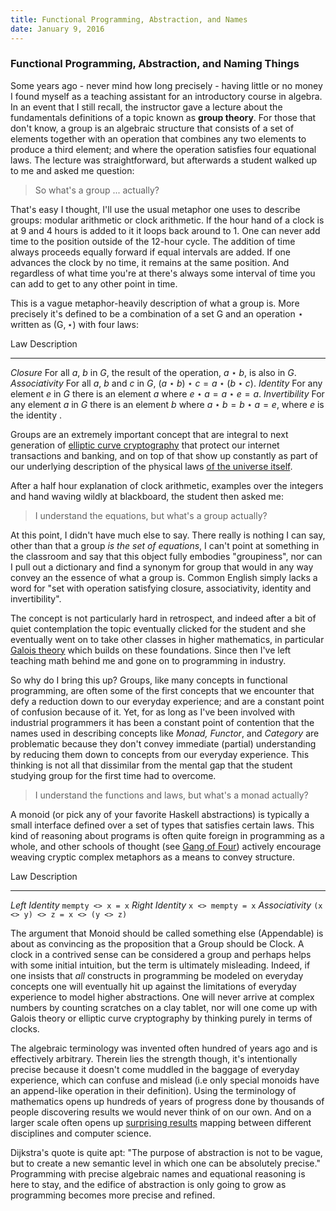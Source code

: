 ```yaml
---
title: Functional Programming, Abstraction, and Names
date: January 9, 2016
---
```


### Functional Programming, Abstraction, and Naming Things

Some years ago - never mind how long precisely - having little or no money I
found myself as a teaching assistant for an introductory course in algebra. In
an event that I still recall, the instructor gave a lecture about the
fundamentals definitions of a topic known as **group theory**.  For those that
don't know, a group is an algebraic structure that consists of a set of elements
together with an operation that combines any two elements to produce a third
element; and where the operation satisfies four equational laws.  The lecture
was straightforward, but afterwards a student walked up to me and asked me
question:

> So what's a group ... actually?

That's easy I thought, I'll use the usual metaphor one uses to describe groups:
modular arithmetic or clock arithmetic. If the hour hand of a clock is at 9 and
4 hours is added to it it loops back around to 1. One can never add time to the
position outside of the 12-hour cycle. The addition of time always proceeds
equally forward if equal intervals are added. If one advances the clock by no
time, it remains at the same position. And regardless of what time you're at
there's always some interval of time you can add to get to any other point in
time.

This is a vague metaphor-heavily description of what a group is. More precisely
it's defined to be a combination of a set $\text{G}$ and an operation $\star$
written as $(\text{G}, \star)$ with four laws:

Law              Description
---------        ----------------
*Closure*        For all $a$, $b$ in $G$, the result of the operation, $a \star b$, is also in $G$.
*Associativity*  For all $a$, $b$ and $c$ in $G$, $(a \star b) \star c = a \star (b \star c)$.
*Identity*       For any element $e$ in $G$ there is an element $a$ where $e \star a = a \star e = a$.
*Invertibility*  For any element $a$ in $G$ there is an element $b$ where $a \star b = b \star a = e$, where $e$ is the identity .

Groups are an extremely important concept that are integral to next generation
of [elliptic curve
cryptography](https://en.wikipedia.org/wiki/Elliptic_curve_cryptography) that
protect our internet transactions and banking, and on top of that show up
constantly as part of our underlying description of the physical laws [of the
universe itself](https://en.wikipedia.org/wiki/Wigner%27s_theorem).

After a half hour explanation of clock arithmetic, examples over the integers
and hand waving wildly at blackboard, the student then asked me:

> I understand the equations, but what's a group actually?

At this point, I didn't have much else to say. There really is nothing I can
say, other than that a group *is the set of equations*, I can't point at
something in the classroom and  say that this object fully embodies
"groupiness", nor can I pull out a dictionary and find a synonym for group that
would in any way convey an the essence of what a group is. Common English simply
lacks a word for "set with operation satisfying closure, associativity, identity
and invertibility".

The concept is not particularly hard in retrospect, and indeed after a bit of
quiet contemplation the topic eventually clicked for the student and she
eventually went on to take other classes in higher mathematics, in particular
[Galois
theory](http://www.math3ma.com/mathema/2015/8/31/what-is-galois-theory-anyway)
which builds on these foundations. Since then I've left teaching math behind me
and gone on to programming in industry. 

So why do I bring this up? Groups, like many concepts in functional programming,
are often some of the first concepts that we encounter that defy a reduction
down to our everyday experience; and are a constant point of confusion because
of it. Yet, for as long as I've been involved with industrial programmers it has
been a constant point of contention that the names used in describing concepts
like *Monad, Functor*, and *Category* are problematic because they don't convey
immediate (partial) understanding by reducing them down to concepts from our
everyday experience. This thinking is not all that dissimilar from the mental
gap that the student studying group for the first time had to overcome.

> I understand the functions and laws, but what's a monad actually?

A monoid (or pick any of your favorite Haskell abstractions) is typically a
small interface defined over a set of types that satisfies certain laws. This
kind of reasoning about programs is often quite foreign in programming as a
whole, and other schools of thought (see [Gang of
Four](https://en.wikipedia.org/wiki/Design_Patterns)) actively encourage weaving
cryptic complex metaphors as a means to convey structure.

Law               Description
---------         ----------------
*Left Identity*   ``mempty <> x = x``
*Right Identity*  ``x <> mempty = x``
*Associativity*   ``(x <> y) <> z = x <> (y <> z)``

The argument that Monoid should be called something else (Appendable) is about
as convincing as the proposition that a Group should be Clock. A clock in a
contrived sense can be considered a group and perhaps helps with some initial
intuition, but the term is ultimately misleading. Indeed, if one insists that
*all* constructs in programming be modeled on everyday concepts one will
eventually hit up against the limitations of everyday experience to model higher
abstractions. One will never arrive at complex numbers by counting scratches on
a clay tablet, nor will one come up with Galois theory or elliptic curve
cryptography by thinking purely in terms of clocks.

The algebraic terminology was invented often hundred of years ago and is
effectively arbitrary. Therein lies the strength though, it's intentionally
precise because it doesn't come muddled in the baggage of everyday experience,
which can confuse and mislead (i.e only special monoids have an append-like
operation in their definition). Using the terminology of mathematics opens up
hundreds of years of progress done by thousands of people discovering results we
would  never think of on our own. And on a larger scale often opens up
[surprising
results](https://en.wikipedia.org/wiki/Curry%E2%80%93Howard_correspondence)
mapping between different disciplines and computer science.

Dijkstra's quote is quite apt: "The purpose of abstraction is not to be vague,
but to create a new semantic level in which one can be absolutely precise."
Programming with precise algebraic names and equational reasoning is here to
stay, and the edifice of abstraction is only going to grow as programming
becomes more precise and refined.
